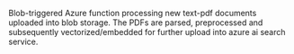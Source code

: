 Blob-triggered Azure function processing new text-pdf documents uploaded into blob storage. The PDFs are parsed, preprocessed and subsequently vectorized/embedded for further upload into azure ai search service.
